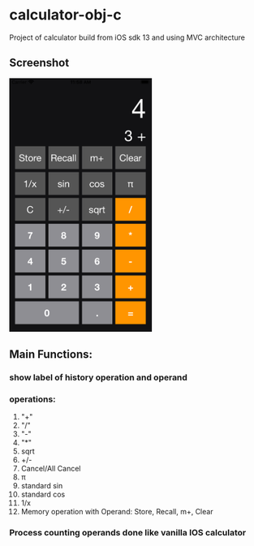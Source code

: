 # calculator-obj-c
Project of calculator build from iOS sdk 13 and using MVC architecture

## Screenshot

<img src="./Calculator/Screenshots/calculator.png" height="500">

## Main Functions:

### show label of history operation and operand
### operations: 
1. "+" 
2. "/" 
3. "-" 
4. "*" 
5. sqrt 
6. +/- 
7. Cancel/All Cancel 
8. π
9. standard sin
10. standard cos
11. 1/x
12. Memory operation with Operand: Store, Recall, m+, Clear
### Process counting operands done like vanilla IOS calculator
